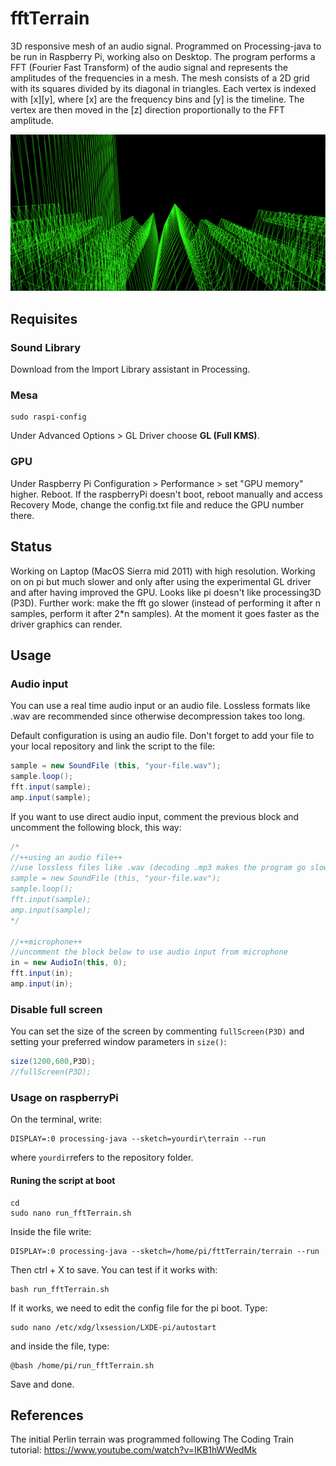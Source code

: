 # fftTerrain

3D responsive mesh of an audio signal. Programmed on Processing-java to be run in Raspberry Pi, working also on Desktop. The program performs a FFT (Fourier Fast Transform) of the audio signal and represents the amplitudes of the frequencies in a mesh. The mesh consists of a 2D grid with its squares divided by its diagonal in triangles. Each vertex is indexed with [x][y], where [x] are the frequency bins and [y] is the timeline. The vertex are then moved in the [z] direction proportionally to the FFT amplitude.

![demo pic](.bin/demo.png)


## Requisites

### Sound Library

Download from the Import Library assistant in Processing.

### Mesa

```
sudo raspi-config
```

Under Advanced Options > GL Driver choose **GL (Full KMS)**.

### GPU

Under Raspberry Pi Configuration > Performance > set "GPU memory" higher. Reboot. If the raspberryPi doesn't boot, reboot manually and access Recovery Mode, change the config.txt file and reduce the GPU number there.


## Status

Working on Laptop (MacOS Sierra mid 2011) with high resolution. Working on on pi but much slower and only after using the experimental GL driver and after having improved the GPU. Looks like pi doesn't like processing3D (P3D). Further work: make the fft go slower (instead of performing it after n samples, perform it after 2\*n samples). At the moment it goes faster as the driver graphics can render.

## Usage

### Audio input

You can use a real time audio input or an audio file. Lossless formats like .wav are recommended since otherwise decompression takes too long.

Default configuration is using an audio file. Don't forget to add your file to your local repository and link the script to the file:

```java
sample = new SoundFile (this, "your-file.wav");
sample.loop();
fft.input(sample);
amp.input(sample);
```

If you want to use direct audio input, comment the previous block and uncomment the following block, this way:

```java
/*
//++using an audio file++
//use lossless files like .wav (decoding .mp3 makes the program go slow)
sample = new SoundFile (this, "your-file.wav");
sample.loop();
fft.input(sample);
amp.input(sample);
*/

//++microphone++
//uncomment the block below to use audio input from microphone
in = new AudioIn(this, 0);
fft.input(in);
amp.input(in);
```

### Disable full screen

You can set the size of the screen by commenting `fullScreen(P3D)` and setting your preferred window parameters in `size()`:

```java
size(1200,600,P3D);
//fullScreen(P3D);
```

### Usage on raspberryPi

On the terminal, write:

```
DISPLAY=:0 processing-java --sketch=yourdir\terrain --run
```

where `yourdir`refers to the repository folder.

#### Runing the script at boot

```
cd
sudo nano run_fftTerrain.sh
```

Inside the file write:

```
DISPLAY=:0 processing-java --sketch=/home/pi/fttTerrain/terrain --run
```

Then ctrl + X to save. You can test if it works with:

```
bash run_fftTerrain.sh
```

If it works, we need to edit the config file for the pi boot. Type:

```
sudo nano /etc/xdg/lxsession/LXDE-pi/autostart
```

and inside the file, type:

```
@bash /home/pi/run_fftTerrain.sh
```

Save and done.


## References

The initial Perlin terrain was programmed following The Coding Train tutorial: https://www.youtube.com/watch?v=IKB1hWWedMk

